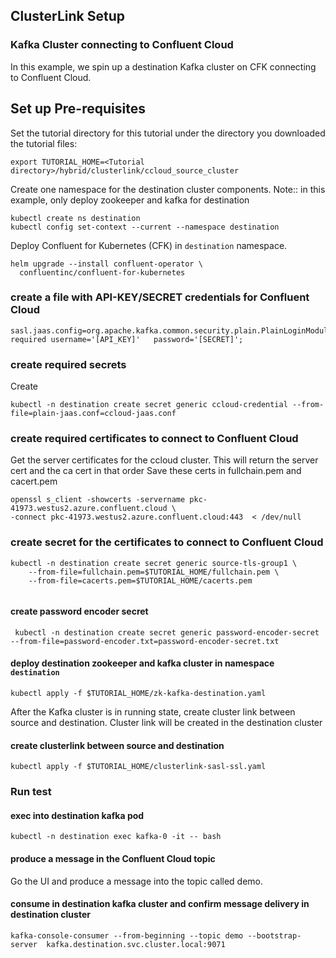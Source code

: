 ## ClusterLink Setup

### Kafka Cluster connecting to Confluent Cloud
In this example, we spin up a destination Kafka cluster on CFK connecting to Confluent Cloud.

## Set up Pre-requisites
Set the tutorial directory for this tutorial under the directory you downloaded
the tutorial files:

```
export TUTORIAL_HOME=<Tutorial directory>/hybrid/clusterlink/ccloud_source_cluster
```

Create one namespace for the destination cluster components.
Note:: in this example, only deploy zookeeper and kafka for destination

```
kubectl create ns destination
kubectl config set-context --current --namespace destination
```

Deploy Confluent for Kubernetes (CFK) in `destination` namespace.

```
helm upgrade --install confluent-operator \
  confluentinc/confluent-for-kubernetes 
```

### create a file with API-KEY/SECRET credentials for Confluent Cloud
```
sasl.jaas.config=org.apache.kafka.common.security.plain.PlainLoginModule   required username='[API_KEY]'   password='[SECRET]';
```


### create required secrets
Create  
```
kubectl -n destination create secret generic ccloud-credential --from-file=plain-jaas.conf=ccloud-jaas.conf
```

### create required certificates to connect to Confluent Cloud

Get the server certificates for the ccloud cluster. This will return the server cert and the ca cert in that order Save these certs in fullchain.pem and cacert.pem

```
openssl s_client -showcerts -servername pkc-41973.westus2.azure.confluent.cloud \
-connect pkc-41973.westus2.azure.confluent.cloud:443  < /dev/null
```

### create secret for the certificates to connect to Confluent Cloud
```
kubectl -n destination create secret generic source-tls-group1 \
    --from-file=fullchain.pem=$TUTORIAL_HOME/fullchain.pem \
    --from-file=cacerts.pem=$TUTORIAL_HOME/cacerts.pem 
    
```


#### create password encoder secret
```
 kubectl -n destination create secret generic password-encoder-secret --from-file=password-encoder.txt=password-encoder-secret.txt
```

#### deploy destination zookeeper and kafka cluster in namespace `destination`

    kubectl apply -f $TUTORIAL_HOME/zk-kafka-destination.yaml

After the Kafka cluster is in running state, create cluster link between source and destination. Cluster link will be created in the destination cluster

#### create clusterlink between source and destination
    kubectl apply -f $TUTORIAL_HOME/clusterlink-sasl-ssl.yaml
    

### Run test

#### exec into destination kafka pod
    kubectl -n destination exec kafka-0 -it -- bash

#### produce a message in the Confluent Cloud topic
Go the UI and produce a message into the topic called demo.

#### consume in destination kafka cluster and confirm message delivery in destination cluster

    kafka-console-consumer --from-beginning --topic demo --bootstrap-server  kafka.destination.svc.cluster.local:9071 

 
